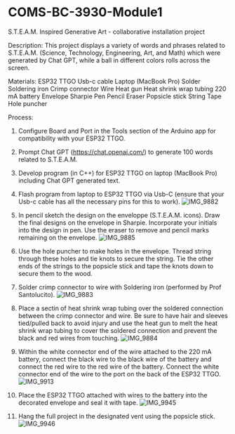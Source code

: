 # COMS-BC-3930-Module1
S.T.E.A.M. Inspired Generative Art - collaborative installation project

Description: This project displays a variety of words and phrases related to S.T.E.A.M. (Science, Technology, Engineering, Art, and Math) which were generated by Chat GPT, while a ball in different colors rolls across the screen.  

Materials: 
ESP32 TTGO 
Usb-c cable
Laptop (MacBook Pro)
Solder
Soldering iron 
Crimp connector 
Wire 
Heat gun
Heat shrink wrap tubing 
220 mA battery
Envelope
Sharpie
Pen
Pencil
Eraser
Popsicle stick
String
Tape
Hole puncher

Process:
1. Configure Board and Port in the Tools section of the Arduino app for compatibility with your ESP32 TTGO. 
2. Prompt Chat GPT (https://chat.openai.com/) to generate 100 words related to S.T.E.A.M.
3. Develop program (in C++) for ESP32 TTGO on laptop (MacBook Pro) including Chat GPT generated text. 
4. Flash program from laptop to ESP32 TTGO via Usb-C (ensure that your Usb-c cable has all the necessary pins for this to work). 
![IMG_9882](https://github.com/nicoleneil/COMS-BC-3930-Module1/assets/158202481/c6d48623-c219-463e-a6cb-fe191962a506)

5. In pencil sketch the design on the enveloppe (S.T.E.A.M. icons). Draw the final designs on the envelope in Sharpie. Incorporate your initials into the design in pen. Use the eraser to remove and pencil marks remaining on the envelope. 
![IMG_9885](https://github.com/nicoleneil/COMS-BC-3930-Module1/assets/158202481/64377cb3-0d11-4355-8504-80850dee9f9c)

6. Use the hole puncher to make holes in the envelope. Thread string through these holes and tie knots to secure the string. Tie the other ends of the strings to the popsicle stick and tape the knots down to secure them to the wood. 

7. Solder crimp connector to wire with Soldering iron (performed by Prof Santolucito). 
![IMG_9883](https://github.com/nicoleneil/COMS-BC-3930-Module1/assets/158202481/8eda5884-30ec-48b2-b58b-5cb37c4a7d7d)

8. Place a sectin of heat shrink wrap tubing over the soldered connection between the crimp connector and wire. Be sure to have hair and sleeves tied/pulled back to avoid injury and use the heat gun to melt the heat shrink wrap tubing to cover the soldered connection and prevent the black and red wires from touching.
![IMG_9884](https://github.com/nicoleneil/COMS-BC-3930-Module1/assets/158202481/c6fd26e3-2e76-446f-ab80-d5a8e5b859a4)

9. Within the white connector end of the wire attached to the 220 mA battery, connect the black wire to the black wire of the battery  and connect the red wire to the red wire of the battery. Connect the white connector end of the wire to the port on the back of the ESP32 TTGO. 
![IMG_9913](https://github.com/nicoleneil/COMS-BC-3930-Module1/assets/158202481/d4a38062-64ea-440d-91bb-b93565bfbc8d)

10. Place the ESP32 TTGO attached with wires to the battery into the decorated envelope and seal it with tape.
![IMG_9945](https://github.com/nicoleneil/COMS-BC-3930-Module1/assets/158202481/9d92e5dc-044f-4586-8fdb-253618240a94)

11. Hang the full project in the designated vent using the popsicle stick.
![IMG_9946](https://github.com/nicoleneil/COMS-BC-3930-Module1/assets/158202481/a9b9db71-b9c0-4cbf-89ad-c7edb5fbbb8c)
